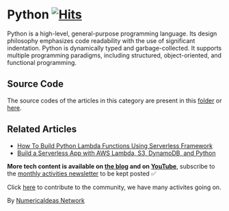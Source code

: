 # Python&nbsp;[![Hits](https://hits.seeyoufarm.com/api/count/incr/badge.svg?url=https%3A%2F%2Fgithub.com%2Fnumerica-ideas%2Fcommunity%2Ftree%2Fmaster%2Fpython&count_bg=%2379C83D&title_bg=%23555555&icon=&icon_color=%23E7E7E7&title=hits&edge_flat=false)](https://numericaideas.com/blog/tag/python)

Python is a high-level, general-purpose programming language. Its design philosophy emphasizes code readability with the use of significant indentation. Python is dynamically typed and garbage-collected. It supports multiple programming paradigms, including structured, object-oriented, and functional programming.

## Source Code
The source codes of the articles in this category are present in this [folder](./) or [here](../).

## Related Articles
<!-- TAG-POSTS-LIST:START -->
- [How To Build Python Lambda Functions Using Serverless Framework](https://numericaideas.com/blog/how-to-build-python-lambda-functions-using-serverless-framework/)
- [Build a Serverless App with AWS Lambda, S3, DynamoDB, and Python](https://numericaideas.com/blog/aws-serverless-web-application/)
<!-- TAG-POSTS-LIST:END -->

**More tech content is available on [the blog](https://numericaideas.com/blog/) and on [YouTube](https://www.youtube.com/@numericaideas/channels?sub_confirmation=1)**, subscribe to the [monthly activities newsletter](https://numericaideas.com/news/) to be kept posted ✅

Click [here](https://numericaideas.com/#activities) to contribute to the community, we have many activites going on.

By [NumericaIdeas Network](https://numericaideas.com)
